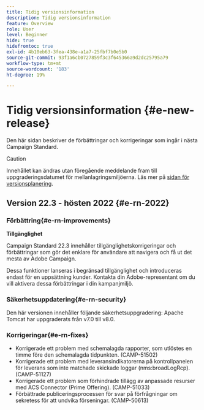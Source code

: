 ```yaml
---
title: Tidig versionsinformation
description: Tidig versionsinformation
feature: Overview
role: User
level: Beginner
hide: true
hidefromtoc: true
exl-id: 4b10eb63-3fea-438e-a1a7-25fbf7b0e5b0
source-git-commit: 93f1a6cb0727859f3c3f645366a9d2dc25795a79
workflow-type: tm+mt
source-wordcount: '183'
ht-degree: 19%

---
```



# Tidig versionsinformation {#e-new-release}

Den här sidan beskriver de förbättringar och korrigeringar som ingår i nästa Campaign Standard.

>[!CAUTION]
>
> Innehållet kan ändras utan föregående meddelande fram till uppgraderingsdatumet för mellanlagringsmiljöerna. Läs mer på [sidan för versionsplanering](../../rn/using/release-planning.md).

## Version 22.3 - hösten 2022 {#e-rn-2022}

### Förbättring{#e-rn-improvements}

**Tillgänglighet**

Campaign Standard 22.3 innehåller tillgänglighetskorrigeringar och förbättringar som gör det enklare för användare att navigera och få ut det mesta av Adobe Campaign.

Dessa funktioner lanseras i begränsad tillgänglighet och introduceras endast för en uppsättning kunder. Kontakta din Adobe-representant om du vill aktivera dessa förbättringar i din kampanjmiljö.

<!--
* **Data retention**

    Data retention periods have been reduced to avoid overloading Campaign server. However, you can still modify these values and define a custom period of time based on your needs and data retention policies. To change retention periods, contact Adobe.
-->

### Säkerhetsuppdatering{#e-rn-security}

Den här versionen innehåller följande säkerhetsuppgradering: Apache Tomcat har uppgraderats från v7.0 till v8.0.

### Korrigeringar{#e-rn-fixes}

* Korrigerade ett problem med schemalagda rapporter, som utlöstes en timme före den schemalagda tidpunkten. (CAMP-51502)
* Korrigerade ett problem med leveransindikatorerna på kontrollpanelen för leverans som inte matchade skickade loggar (nms:broadLogRcp). (CAMP-51127)
* Korrigerade ett problem som förhindrade tillägg av anpassade resurser med ACS Connector (Prime Offering). (CAMP-51033)
* Förbättrade publiceringsprocessen för svar på förfrågningar om sekretess för att undvika förseningar. (CAMP-50613)